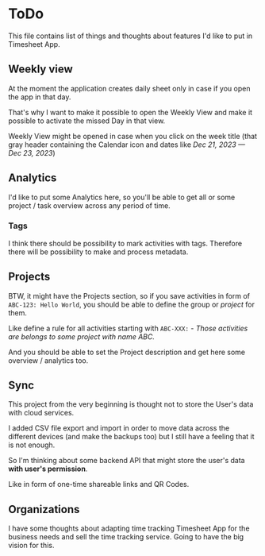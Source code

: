 # ToDo

This file contains list of things and thoughts about features I'd like to put in Timesheet App.

## Weekly view

At the moment the application creates daily sheet only in case if you open the app in that day.

That's why I want to make it possible to open the Weekly View and make it possible to activate the missed Day in that view.

Weekly View might be opened in case when you click on the week title (that gray header containing the Calendar icon and dates like _Dec 21, 2023 — Dec 23, 2023_)

## Analytics

I'd like to put some Analytics here, so you'll be able to get all or some project / task overview across any period of time.

### Tags

I think there should be possibility to mark activities with tags. Therefore there will be possibility to make and process metadata.

## Projects

BTW, it might have the Projects section, so if you save activities in form of `ABC-123: Hello World`, you should be able to define the group or _project_ for them. 

Like define a rule for all activities starting with `ABC-XXX:` - _Those activities are belongs to some project with name ABC._

And you should be able to set the Project description and get here some overview / analytics too. 

## Sync

This project from the very beginning is thought not to store the User's data with cloud services.

I added CSV file export and import in order to move data across the different devices (and make the backups too) but I still have a feeling that it is not enough. 

So I'm thinking about some backend API that might store the user's data **with user's permission**.

Like in form of one-time shareable links and QR Codes.

## Organizations

I have some thoughts about adapting time tracking Timesheet App for the business needs and sell the time tracking service. Going to have the big vision for this. 
